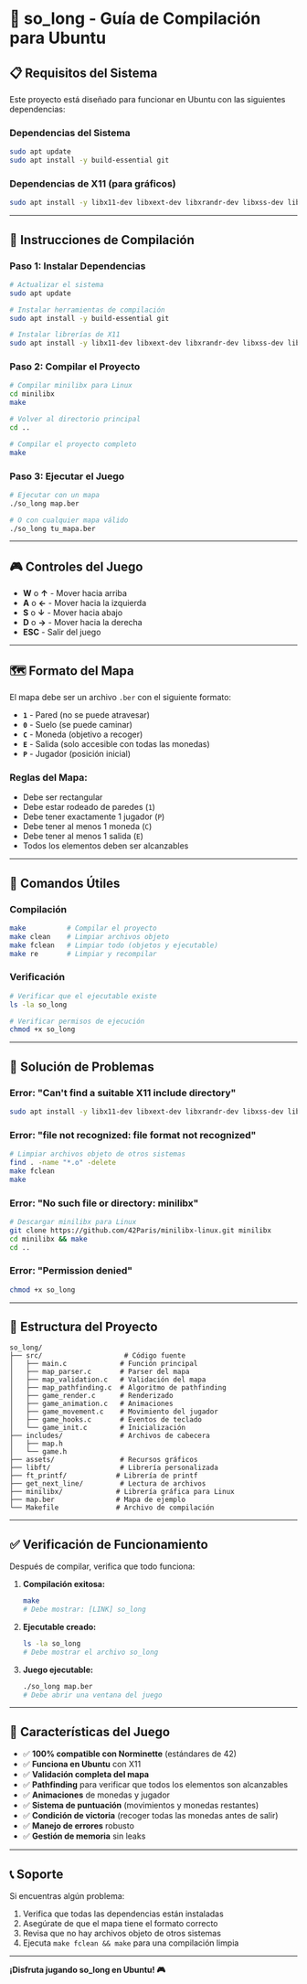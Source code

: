 # 🐧 **so_long - Guía de Compilación para Ubuntu**

## 📋 **Requisitos del Sistema**

Este proyecto está diseñado para funcionar en Ubuntu con las siguientes dependencias:

### **Dependencias del Sistema**
```bash
sudo apt update
sudo apt install -y build-essential git
```

### **Dependencias de X11 (para gráficos)**
```bash
sudo apt install -y libx11-dev libxext-dev libxrandr-dev libxss-dev libxcursor-dev libxinerama-dev libxi-dev libgl1-mesa-dev
```

---

## 🚀 **Instrucciones de Compilación**

### **Paso 1: Instalar Dependencias**
```bash
# Actualizar el sistema
sudo apt update

# Instalar herramientas de compilación
sudo apt install -y build-essential git

# Instalar librerías de X11
sudo apt install -y libx11-dev libxext-dev libxrandr-dev libxss-dev libxcursor-dev libxinerama-dev libxi-dev libgl1-mesa-dev
```

### **Paso 2: Compilar el Proyecto**
```bash
# Compilar minilibx para Linux
cd minilibx
make

# Volver al directorio principal
cd ..

# Compilar el proyecto completo
make
```

### **Paso 3: Ejecutar el Juego**
```bash
# Ejecutar con un mapa
./so_long map.ber

# O con cualquier mapa válido
./so_long tu_mapa.ber
```

---

## 🎮 **Controles del Juego**

- **W** o **↑** - Mover hacia arriba
- **A** o **←** - Mover hacia la izquierda  
- **S** o **↓** - Mover hacia abajo
- **D** o **→** - Mover hacia la derecha
- **ESC** - Salir del juego

---

## 🗺️ **Formato del Mapa**

El mapa debe ser un archivo `.ber` con el siguiente formato:

- **`1`** - Pared (no se puede atravesar)
- **`0`** - Suelo (se puede caminar)
- **`C`** - Moneda (objetivo a recoger)
- **`E`** - Salida (solo accesible con todas las monedas)
- **`P`** - Jugador (posición inicial)

### **Reglas del Mapa:**
- Debe ser rectangular
- Debe estar rodeado de paredes (`1`)
- Debe tener exactamente 1 jugador (`P`)
- Debe tener al menos 1 moneda (`C`)
- Debe tener al menos 1 salida (`E`)
- Todos los elementos deben ser alcanzables

---

## 🔧 **Comandos Útiles**

### **Compilación**
```bash
make          # Compilar el proyecto
make clean    # Limpiar archivos objeto
make fclean   # Limpiar todo (objetos y ejecutable)
make re       # Limpiar y recompilar
```

### **Verificación**
```bash
# Verificar que el ejecutable existe
ls -la so_long

# Verificar permisos de ejecución
chmod +x so_long
```

---

## 🐛 **Solución de Problemas**

### **Error: "Can't find a suitable X11 include directory"**
```bash
sudo apt install -y libx11-dev libxext-dev libxrandr-dev libxss-dev libxcursor-dev libxinerama-dev libxi-dev libgl1-mesa-dev
```

### **Error: "file not recognized: file format not recognized"**
```bash
# Limpiar archivos objeto de otros sistemas
find . -name "*.o" -delete
make fclean
make
```

### **Error: "No such file or directory: minilibx"**
```bash
# Descargar minilibx para Linux
git clone https://github.com/42Paris/minilibx-linux.git minilibx
cd minilibx && make
cd ..
```

### **Error: "Permission denied"**
```bash
chmod +x so_long
```

---

## 📁 **Estructura del Proyecto**

```
so_long/
├── src/                    # Código fuente
│   ├── main.c             # Función principal
│   ├── map_parser.c       # Parser del mapa
│   ├── map_validation.c   # Validación del mapa
│   ├── map_pathfinding.c  # Algoritmo de pathfinding
│   ├── game_render.c      # Renderizado
│   ├── game_animation.c   # Animaciones
│   ├── game_movement.c    # Movimiento del jugador
│   ├── game_hooks.c       # Eventos de teclado
│   └── game_init.c        # Inicialización
├── includes/              # Archivos de cabecera
│   ├── map.h
│   └── game.h
├── assets/                # Recursos gráficos
├── libft/                 # Librería personalizada
├── ft_printf/            # Librería de printf
├── get_next_line/         # Lectura de archivos
├── minilibx/             # Librería gráfica para Linux
├── map.ber               # Mapa de ejemplo
└── Makefile              # Archivo de compilación
```

---

## ✅ **Verificación de Funcionamiento**

Después de compilar, verifica que todo funciona:

1. **Compilación exitosa:**
   ```bash
   make
   # Debe mostrar: [LINK] so_long
   ```

2. **Ejecutable creado:**
   ```bash
   ls -la so_long
   # Debe mostrar el archivo so_long
   ```

3. **Juego ejecutable:**
   ```bash
   ./so_long map.ber
   # Debe abrir una ventana del juego
   ```

---

## 🎯 **Características del Juego**

- ✅ **100% compatible con Norminette** (estándares de 42)
- ✅ **Funciona en Ubuntu** con X11
- ✅ **Validación completa del mapa**
- ✅ **Pathfinding** para verificar que todos los elementos son alcanzables
- ✅ **Animaciones** de monedas y jugador
- ✅ **Sistema de puntuación** (movimientos y monedas restantes)
- ✅ **Condición de victoria** (recoger todas las monedas antes de salir)
- ✅ **Manejo de errores** robusto
- ✅ **Gestión de memoria** sin leaks

---

## 📞 **Soporte**

Si encuentras algún problema:

1. Verifica que todas las dependencias están instaladas
2. Asegúrate de que el mapa tiene el formato correcto
3. Revisa que no hay archivos objeto de otros sistemas
4. Ejecuta `make fclean && make` para una compilación limpia

---

**¡Disfruta jugando so_long en Ubuntu! 🎮**
